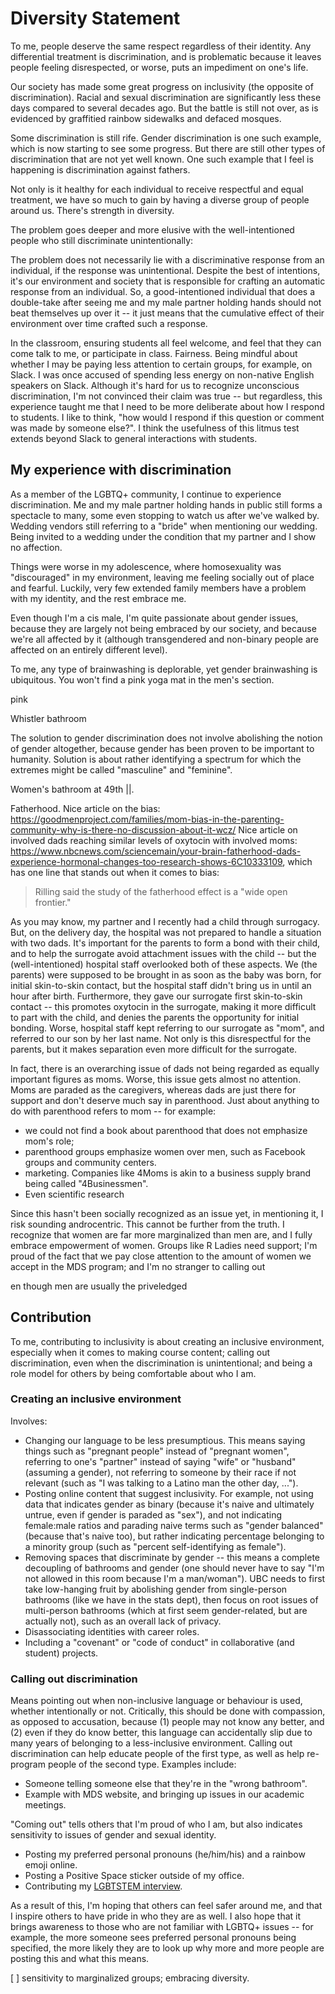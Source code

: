 # Diversity Statement

To me, people deserve the same respect regardless of their identity. Any differential treatment is discrimination, and is problematic because it leaves people feeling disrespected, or worse, puts an impediment on one's life. 

Our society has made some great progress on inclusivity (the opposite of discrimination). Racial and sexual discrimination are significantly less these days compared to several decades ago. But the battle is still not over, as is evidenced by graffitied rainbow sidewalks and defaced mosques. 

Some discrimination is still rife. Gender discrimination is one such example, which is now starting to see some progress. But there are still other types of discrimination that are not yet well known. One such example that I feel is happening is discrimination against fathers.  

Not only is it healthy for each individual to receive respectful and equal treatment, we have so much to gain by having a diverse group of people around us. There's strength in diversity.



The problem goes deeper and more elusive with the well-intentioned people who still discriminate unintentionally:

The problem does not necessarily lie with a discriminative response from an individual, if the response was unintentional. Despite the best of intentions, it's our environment and society that is responsible for crafting an automatic response from an individual. So, a good-intentioned individual that does a double-take after seeing me and my male partner holding hands should not beat themselves up over it -- it just means that the cumulative effect of their environment over time crafted such a response.

In the classroom, ensuring students all feel welcome, and feel that they can come talk to me, or participate in class. Fairness. Being mindful about whether I may be paying less attention to certain groups, for example, on Slack. I was once accused of spending less energy on non-native English speakers on Slack. Although it's hard for us to recognize unconscious discrimination, I'm not convinced their claim was true -- but regardless, this experience taught me that I need to be more deliberate about how I respond to students. I like to think, "how would I respond if this question or comment was made by someone else?". I think the usefulness of this litmus test extends beyond Slack to general interactions with students. 

## My experience with discrimination

As a member of the LGBTQ+ community, I continue to experience discrimination. Me and my male partner holding hands in public still forms a spectacle to many, some even stopping to watch us after we've walked by. Wedding vendors still referring to a "bride" when mentioning our wedding. Being invited to a wedding under the condition that my partner and I show no affection. 

Things were worse in my adolescence, where homosexuality was "discouraged" in my environment, leaving me feeling socially out of place and fearful. Luckily, very few extended family members have a problem with my identity, and the rest embrace me.

Even though I'm a cis male, I'm quite passionate about gender issues, because they are largely not being embraced by our society, and because we're all affected by it (although transgendered and non-binary people are affected on an entirely different level).

To me, any type of brainwashing is deplorable, yet gender brainwashing is ubiquitous. You won't find a pink yoga mat in the men's section.

pink

Whistler bathroom

The solution to gender discrimination does not involve abolishing the notion of gender altogether, because gender has been proven to be important to humanity. Solution is about rather identifying a spectrum for which the extremes might be called "masculine" and "feminine".

Women's bathroom at 49th ||. 

Fatherhood. Nice article on the bias: https://goodmenproject.com/families/mom-bias-in-the-parenting-community-why-is-there-no-discussion-about-it-wcz/
Nice article on involved dads reaching similar levels of oxytocin with involved moms: https://www.nbcnews.com/sciencemain/your-brain-fatherhood-dads-experience-hormonal-changes-too-research-shows-6C10333109, which has one line that stands out when it comes to bias:

> Rilling said the study of the fatherhood effect is a "wide open frontier."

As you may know, my partner and I recently had a child through surrogacy. But, on the delivery day, the hospital was not prepared to handle a situation with two dads. It's important for the parents to form a bond with their child, and to help the surrogate avoid attachment issues with the child -- but the (well-intentioned) hospital staff overlooked both of these aspects. We (the parents) were supposed to be brought in as soon as the baby was born, for initial skin-to-skin contact, but the hospital staff didn't bring us in until an hour after birth. Furthermore, they gave our surrogate first skin-to-skin contact -- this promotes oxytocin in the surrogate, making it more difficult to part with the child, and denies the parents the opportunity for initial bonding. Worse, hospital staff kept referring to our surrogate as "mom", and referred to our son by her last name. Not only is this disrespectful for the parents, but it makes separation even more difficult for the surrogate.

In fact, there is an overarching issue of dads not being regarded as equally important figures as moms. Worse, this issue gets almost no attention. Moms are paraded as the caregivers, whereas dads are just there for support and don't deserve much say in parenthood. Just about anything to do with parenthood refers to mom -- for example:

- we could not find a book about parenthood that does not emphasize mom's role; 
- parenthood groups emphasize women over men, such as Facebook groups and community centers. 
- marketing. Companies like 4Moms is akin to a business supply brand being called "4Businessmen". 
- Even scientific research 

Since this hasn't been socially recognized as an issue yet, in mentioning it, I risk sounding androcentric. This cannot be further from the truth. I recognize that women are far more marginalized than men are, and I fully embrace empowerment of women. Groups like R Ladies need support; I'm proud of the fact that we pay close attention to the amount of women we accept in the MDS program; and I'm no stranger to calling out 

en though men are usually the priveledged

## Contribution

To me, contributing to inclusivity is about creating an inclusive environment, especially when it comes to making course content; calling out discrimination, even when the discrimination is unintentional; and being a role model for others by being comfortable about who I am.

### Creating an inclusive environment 

Involves:

- Changing our language to be less presumptious. This means saying things such as "pregnant people" instead of "pregnant women", referring to one's "partner" instead of saying "wife" or "husband" (assuming a gender), not referring to someone by their race if not relevant (such as "I was talking to a Latino man the other day, ..."). 
- Posting online content that suggest inclusivity. For example, not using data that indicates gender as binary (because it's naive and ultimately untrue, even if gender is paraded as "sex"), and not indicating female:male ratios and parading naive terms such as "gender balanced" (because that's naive too), but rather indicating percentage belonging to a minority group (such as "percent self-identifying as female").
- Removing spaces that discriminate by gender -- this means a complete decoupling of bathrooms and gender (one should never have to say "I'm not allowed in this room because I'm a man/woman"). UBC needs to first take low-hanging fruit by abolishing gender from single-person bathrooms (like we have in the stats dept), then focus on root issues of multi-person bathrooms (which at first seem gender-related, but are actually not), such as an overall lack of privacy.
- Disassociating identities with career roles.
- Including a "covenant" or "code of conduct" in collaborative (and student) projects. 

### Calling out discrimination

Means pointing out when non-inclusive language or behaviour is used, whether intentionally or not. Critically, this should be done with compassion, as opposed to accusation, because (1) people may not know any better, and (2) even if they do know better, this language can accidentally slip due to many years of belonging to a less-inclusive environment. Calling out discrimination can help educate people of the first type, as well as help re-program people of the second type. Examples include:

- Someone telling someone else that they're in the "wrong bathroom". 
- Example with MDS website, and bringing up issues in our academic meetings.

"Coming out" tells others that I'm proud of who I am, but also indicates sensitivity to issues of gender and sexual identity.

- Posting my preferred personal pronouns (he/him/his) and a rainbow emoji online. 
- Posting a Positive Space sticker outside of my office.
- Contributing my [LGBTSTEM interview](https://lgbtstem.wordpress.com/2019/11/09/an-interview-with-vincenzo-coia/).

As a result of this, I'm hoping that others can feel safer around me, and that I inspire others to have pride in who they are as well. I also hope that it brings awareness to those who are not familiar with LGBTQ+ issues -- for example, the more someone sees preferred personal pronouns being specified, the more likely they are to look up why more and more people are posting this and what this means.


[ ] sensitivity to marginalized groups; embracing diversity.
